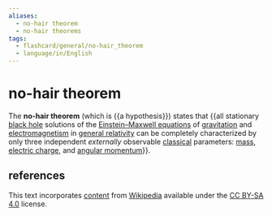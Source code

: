 ```yaml
---
aliases:
  - no-hair theorem
  - no-hair theorems
tags:
  - flashcard/general/no-hair_theorem
  - language/in/English
---
```


# no-hair theorem

The __no-hair theorem__ (which is {{a hypothesis}}) states that {{all stationary [black hole](black%20hole.md) solutions of the [Einstein–Maxwell equations](einstein%20field%20equations.md#Einstein%E2%80%93Maxwell%20equations) of [gravitation](gravity.md) and [electromagnetism](electromagnetism.md) in [general relativity](general%20relativity.md) can be completely characterized by only three independent _externally_ observable [classical](classical%20physics.md) parameters: [mass](mass.md), [electric charge](electric%20charge.md), and [angular momentum](angular%20momentum.md)}}. <!--SR:!2024-08-23,15,290!2024-08-08,2,230-->

## references

This text incorporates [content](https://en.wikipedia.org/wiki/no-hair_theorem) from [Wikipedia](Wikipedia.md) available under the [CC BY-SA 4.0](https://creativecommons.org/licenses/by-sa/4.0/) license.
